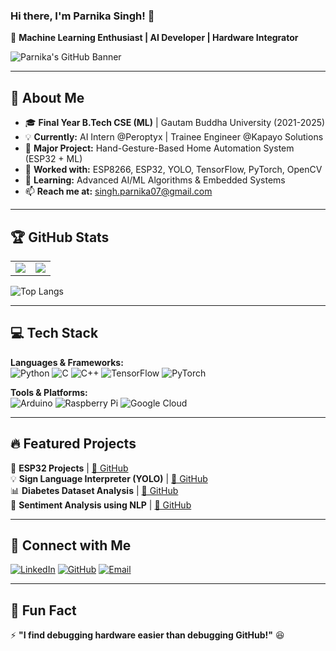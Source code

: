 ### Hi there, I'm Parnika Singh! 👋

🔬 **Machine Learning Enthusiast | AI Developer | Hardware Integrator**

![Parnika's GitHub Banner](https://github.com/parnika-singh/banner.png)  

---

## 🚀 About Me

- 🎓 **Final Year B.Tech CSE (ML)** | Gautam Buddha University (2021-2025)
- 💡 **Currently:** AI Intern @Peroptyx | Trainee Engineer @Kapayo Solutions
- 🤖 **Major Project:** Hand-Gesture-Based Home Automation System (ESP32 + ML)
- 📡 **Worked with:** ESP8266, ESP32, YOLO, TensorFlow, PyTorch, OpenCV
- 🌱 **Learning:** Advanced AI/ML Algorithms & Embedded Systems
- 📫 **Reach me at:** singh.parnika07@gmail.com

---

## 🏆 GitHub Stats

<table>
  <tr>
    <td>
      <img src="https://github-readme-stats.vercel.app/api?username=parnika-singh&show_icons=true&theme=radical" />
    </td>
    <td>
      <img src="https://github-readme-streak-stats.herokuapp.com/?user=parnika-singh&theme=radical" />
    </td>
  </tr>
</table>

![Top Langs](https://github-readme-stats.vercel.app/api/top-langs/?username=parnika-singh&layout=compact&theme=radical)

---

## 💻 Tech Stack

**Languages & Frameworks:**  
![Python](https://img.shields.io/badge/Python-FFD43B?style=for-the-badge&logo=python&logoColor=blue)
![C](https://img.shields.io/badge/C-00599C?style=for-the-badge&logo=c&logoColor=white)
![C++](https://img.shields.io/badge/C++-00599C?style=for-the-badge&logo=c%2B%2B&logoColor=white)
![TensorFlow](https://img.shields.io/badge/TensorFlow-FF6F00?style=for-the-badge&logo=tensorflow&logoColor=white)
![PyTorch](https://img.shields.io/badge/PyTorch-EE4C2C?style=for-the-badge&logo=pytorch&logoColor=white)

**Tools & Platforms:**  
![Arduino](https://img.shields.io/badge/Arduino-00979D?style=for-the-badge&logo=arduino&logoColor=white)
![Raspberry Pi](https://img.shields.io/badge/Raspberry_Pi-A22846?style=for-the-badge&logo=raspberry%20pi&logoColor=white)
![Google Cloud](https://img.shields.io/badge/Google%20Cloud-4285F4?style=for-the-badge&logo=google%20cloud&logoColor=white)

---

## 🔥 Featured Projects

🚀 **ESP32 Projects** | [🔗 GitHub](https://github.com/parnika-singh/ESP32-Projects)  
💡 **Sign Language Interpreter (YOLO)** | [🔗 GitHub](https://github.com/parnika-singh/Sign-Language-Interpreter)  
📊 **Diabetes Dataset Analysis** | [🔗 GitHub](https://github.com/parnika-singh/Diabetes-Analysis)  
📜 **Sentiment Analysis using NLP** | [🔗 GitHub](https://github.com/parnika-singh/Sentiment-Analysis)  

---

## 📢 Connect with Me

[![LinkedIn](https://img.shields.io/badge/LinkedIn-0A66C2?style=for-the-badge&logo=linkedin&logoColor=white)](https://www.linkedin.com/in/parnika-singh07)
[![GitHub](https://img.shields.io/badge/GitHub-171515?style=for-the-badge&logo=github&logoColor=white)](https://github.com/parnika-singh)
[![Email](https://img.shields.io/badge/Email-D14836?style=for-the-badge&logo=gmail&logoColor=white)](mailto:singh.parnika07@gmail.com)

---

## 🎯 Fun Fact

⚡ **"I find debugging hardware easier than debugging GitHub!"** 😆
